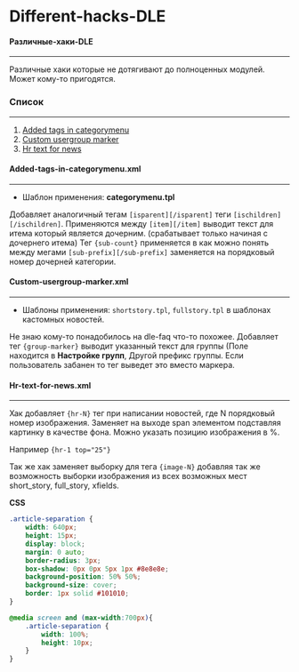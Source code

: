# Different-hacks-DLE
#### Различные-хаки-DLE
---
Различные хаки которые не дотягивают до полноценных модулей.
Может кому-то пригодятся.

### Список
---
 1. [Added tags in categorymenu](https://github.com/TeraMoune/Different-hacks-DLE#added-tags-in-categorymenuxml)
 2. [Custom usergroup marker](https://github.com/TeraMoune/Different-hacks-DLE#custom-usergroup-markerxml)
 3. [Hr text for news](https://github.com/TeraMoune/Different-hacks-DLE#hr-text-for-newsxml)


#### Added-tags-in-categorymenu.xml
---
  - Шаблон применения: **categorymenu.tpl**
  
Добавляет аналогичный тегам `[isparent][/isparent]` теги `[ischildren][/ischildren]`.
Применяются между `[item][/item]` выводит текст для итема который является дочерним. (срабатывает только начиная с дочернего итема)
Тег `{sub-count}` применяется в как можно понять между мегами `[sub-prefix][/sub-prefix]` заменяется на порядковый номер дочерней категории.


#### Custom-usergroup-marker.xml
---
  - Шаблоны применения: `shortstory.tpl`, `fullstory.tpl` в шаблонах кастомных новостей.
  
Не знаю кому-то понадобилось на dle-faq что-то похожее. Добавляет тег `{group-marker}` выводит указанный текст для группы (Поле находится в **Настройке групп**, Другой префикс группы. Если пользователь забанен то тег выведет это вместо маркера.


#### Hr-text-for-news.xml
---
Хак добавляет `{hr-N}` тег при написании новостей, где N порядковый номер изображения. Заменяет на выходе span элементом подставляя картинку в качестве фона. Можно указать позицию изображения в %. 

Например `{hr-1 top="25"}`

Так же хак заменяет выборку для тега `{image-N}` добавляя так же возможность выборки изображения из всех возможных мест short_story, full_story, xfields.

**CSS**
```CSS
.article-separation {
    width: 640px;
    height: 15px;
    display: block;
    margin: 0 auto;
    border-radius: 3px;
    box-shadow: 0px 0px 5px 1px #8e8e8e;
    background-position: 50% 50%;
    background-size: cover;
    border: 1px solid #101010;	
}

@media screen and (max-width:700px){
    .article-separation {
        width: 100%;
        height: 10px;	
    }
}
```
